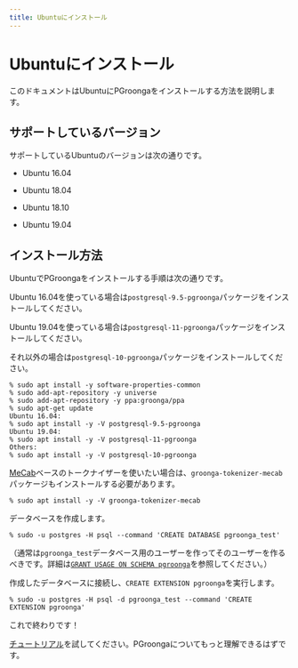 ```yaml
---
title: Ubuntuにインストール
---
```


# Ubuntuにインストール

このドキュメントはUbuntuにPGroongaをインストールする方法を説明します。

## サポートしているバージョン

サポートしているUbuntuのバージョンは次の通りです。

  * Ubuntu 16.04

  * Ubuntu 18.04

  * Ubuntu 18.10

  * Ubuntu 19.04

## インストール方法

UbuntuでPGroongaをインストールする手順は次の通りです。

Ubuntu 16.04を使っている場合は`postgresql-9.5-pgroonga`パッケージをインストールしてください。

Ubuntu 19.04を使っている場合は`postgresql-11-pgroonga`パッケージをインストールしてください。

それ以外の場合は`postgresql-10-pgroonga`パッケージをインストールしてください。

```text
% sudo apt install -y software-properties-common
% sudo add-apt-repository -y universe
% sudo add-apt-repository -y ppa:groonga/ppa
% sudo apt-get update
Ubuntu 16.04:
% sudo apt install -y -V postgresql-9.5-pgroonga
Ubuntu 19.04:
% sudo apt install -y -V postgresql-11-pgroonga
Others:
% sudo apt install -y -V postgresql-10-pgroonga
```

[MeCab](http://taku910.github.io/mecab/)ベースのトークナイザーを使いたい場合は、`groonga-tokenizer-mecab`パッケージもインストールする必要があります。

```text
% sudo apt install -y -V groonga-tokenizer-mecab
```

データベースを作成します。

```text
% sudo -u postgres -H psql --command 'CREATE DATABASE pgroonga_test'
```

（通常は`pgroonga_test`データベース用のユーザーを作ってそのユーザーを作るべきです。詳細は[`GRANT USAGE ON SCHEMA pgroonga`](../reference/grant-usage-on-schema-pgroonga.html)を参照してください。）

作成したデータベースに接続し、`CREATE EXTENSION pgroonga`を実行します。

```text
% sudo -u postgres -H psql -d pgroonga_test --command 'CREATE EXTENSION pgroonga'
```

これで終わりです！

[チュートリアル](../tutorial/)を試してください。PGroongaについてもっと理解できるはずです。
